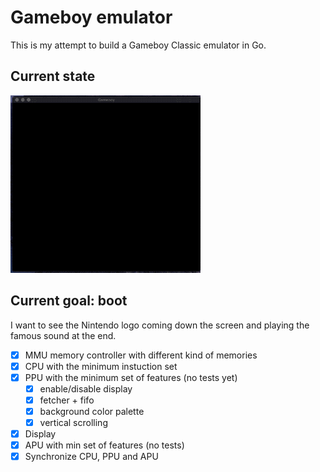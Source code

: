# Gameboy emulator

This is my attempt to build a Gameboy Classic emulator in Go.

## Current state

![demo](./doc/video.gif)

## Current goal: boot

I want to see the Nintendo logo coming down the screen and
playing the famous sound at the end.

- [x] MMU memory controller with different kind of memories
- [x] CPU with the minimum instuction set
- [x] PPU with the minimum set of features (no tests yet)
  - [x] enable/disable display
  - [x] fetcher + fifo
  - [x] background color palette
  - [x] vertical scrolling
- [x] Display
- [x] APU with min set of features (no tests)
- [x] Synchronize CPU, PPU and APU
